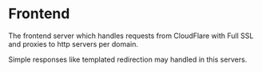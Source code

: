 # Frontend

The frontend server which handles requests from CloudFlare
with Full SSL and proxies to http servers per domain.

Simple responses like templated redirection may handled in this servers.
